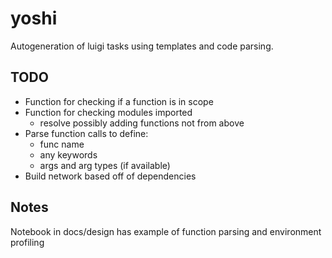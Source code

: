 # yoshi
Autogeneration of luigi tasks using templates and code parsing.

## TODO
- Function for checking if a function is in scope
- Function for checking modules imported
    - resolve possibly adding functions not from above
- Parse function calls to define:
    - func name
    - any keywords
    - args and arg types (if available)
- Build network based off of dependencies

## Notes
Notebook in docs/design has example of function parsing and environment profiling
